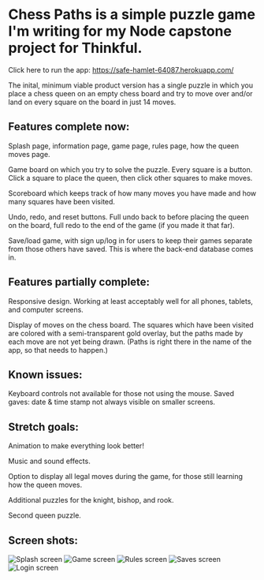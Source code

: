 <h1>Chess Paths is a simple puzzle game I'm writing for my Node capstone project for Thinkful.</h1>

Click here to run the app: https://safe-hamlet-64087.herokuapp.com/

The inital, minimum viable product version has a single puzzle in which you place a chess 
queen on an empty chess board and try to move over and/or land on every square on the board
in just 14 moves. 

<h2>Features complete now:</h2>

Splash page, information page, game page, rules page, how the queen moves page.

Game board on which you try to solve the puzzle. Every square is a button. Click a square to
place the queen, then click other squares to make moves.

Scoreboard which keeps track of how many moves you have made and how many squares 
have been visited.

Undo, redo, and reset buttons. Full undo back to before placing the queen on the board, full 
redo to the end of the game (if you made it that far).

Save/load game, with sign up/log in for users to keep their games separate from those others have 
saved. This is where the back-end database comes in.

<h2>Features partially complete:</h2>

Responsive design. Working at least acceptably well for all phones, tablets, and computer screens.

Display of moves on the chess board. The squares which have been visited are colored with a 
semi-transparent gold overlay, but the paths made by each move are not yet being drawn. (Paths
is right there in the name of the app, so that needs to happen.)

<h2>Known issues:</h2>

Keyboard controls not available for those not using the mouse. Saved gaves: date & time stamp not always 
visible on smaller screens.

<h2>Stretch goals:</h2>

Animation to make everything look better!

Music and sound effects.

Option to display all legal moves during the game, for those still learning how the queen moves.

Additional puzzles for the knight, bishop, and rook.

Second queen puzzle.

<h2>Screen shots:</h2>

![Splash screen]('Documentation/Splash.jpg')
![Game screen]('Documentation/Game.jpg')
![Rules screen]('Documentation/Rules.jpg')
![Saves screen]('Documentation/Saves.jpg')
![Login screen]('Documentation/Login.jpg')